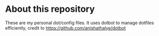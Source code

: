 # About this repository

These are my personal dot/config files.
It uses dotbot to manage dotfiles efficiently, credit to https://github.com/anishathalye/dotbot
